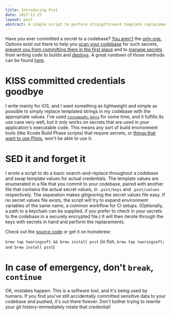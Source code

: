 ```yaml
---
title: Introducing Psst
date: 2017-11-27
layout: post
abstract: A simple script to perform straigtforward template replacement of credentials in a codebase, to help avoid committing them.
---
```


Have you ever committed a secret to a codebase? [You aren't](https://damnhandy.com/2015/09/10/how-putting-credentials-in-git-can-cost-you-at-least-6500-in-just-a-few-hours/comment-page-1/) the [only one.](https://news.ycombinator.com/item?id=13650818) Options exist out there to help you [scan your codebase](https://github.com/anshumanbh/git-all-secrets) for such secrets, [prevent you from committing them in the first place](https://github.com/awslabs/git-secrets) and to [manage secrets](https://github.com/StackExchange/blackbox) from writing code to builds and [deploys](https://docs.chef.io/data_bags.html). A great rundown of those methods can be found [here](https://www.digitalocean.com/community/tutorials/an-introduction-to-managing-secrets-safely-with-version-control-systems).

# KISS committed credentials goodbye

I write mainly for iOS, and I want something as lightweight and simple as possible to simply replace templated strings in my codebase with the appropriate values. I've used [`cocoapods-keys`](https://github.com/orta/cocoapods-keys) for some time, and it fulfills its use case very well, but it only works on secrets that are used in your application's executable code. This means any sort of build environment tools (like Xcode Build Phase scripts) that require secrets, or [things that want to use Plists](https://fabric.io), won't be able to use it.

# SED it and forget it

I wrote a script to do a basic search-and-replace throughout a codebase and swap template values for actual credentials. The template values are enumerated in a file that you commit to your codebase, paired with another file that contains the actual secret values, in `.psst/keys` and `.psst/values` respectively. The separation makes gitignoring the secret values file easy. If no secret values file exists, the script will try to expand environment variables of the same name, a common workflow for CI setups. (Optionally, a path to a keychain can be supplied, if you prefer to check in your secrets to the codebase in a securely encrypted file.) It will then iterate through the keys with secrets in hand and perform the replacements.

Check out the [source code](https://github.com/TwoRingSoft/psst) or get it on homebrew:

`brew tap tworingsoft && brew install psst` (in fish, `brew tap tworingsoft; and brew install psst`)

# In case of emergency, don't `break`, `continue`

OK, mistakes happen. This is a software tool, and it's being used by humans. If you find you've still accidentally committed sensitive data to your codebase and pushed, it's out there forever. Don't bother trying to rewrite your git history–immediately rotate that credential!
